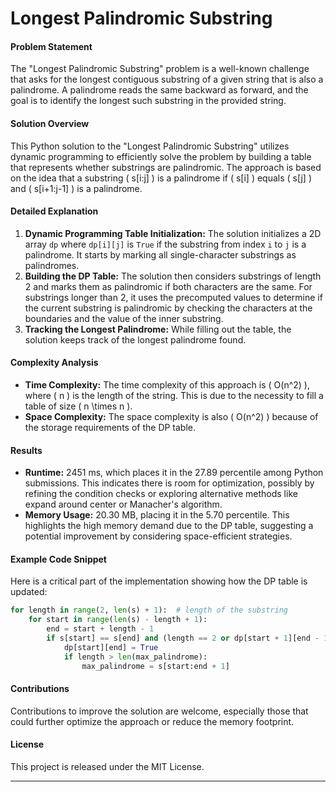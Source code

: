 # Longest Palindromic Substring

#### Problem Statement
The "Longest Palindromic Substring" problem is a well-known challenge that asks for the longest contiguous substring of a given string that is also a palindrome. A palindrome reads the same backward as forward, and the goal is to identify the longest such substring in the provided string.

#### Solution Overview
This Python solution to the "Longest Palindromic Substring" utilizes dynamic programming to efficiently solve the problem by building a table that represents whether substrings are palindromic. The approach is based on the idea that a substring \( s[i:j] \) is a palindrome if \( s[i] \) equals \( s[j] \) and \( s[i+1:j-1] \) is a palindrome.

#### Detailed Explanation
1. **Dynamic Programming Table Initialization:** The solution initializes a 2D array `dp` where `dp[i][j]` is `True` if the substring from index `i` to `j` is a palindrome. It starts by marking all single-character substrings as palindromes.
2. **Building the DP Table:** The solution then considers substrings of length 2 and marks them as palindromic if both characters are the same. For substrings longer than 2, it uses the precomputed values to determine if the current substring is palindromic by checking the characters at the boundaries and the value of the inner substring.
3. **Tracking the Longest Palindrome:** While filling out the table, the solution keeps track of the longest palindrome found.

#### Complexity Analysis
- **Time Complexity:** The time complexity of this approach is \( O(n^2) \), where \( n \) is the length of the string. This is due to the necessity to fill a table of size \( n \times n \).
- **Space Complexity:** The space complexity is also \( O(n^2) \) because of the storage requirements of the DP table.

#### Results
- **Runtime:** 2451 ms, which places it in the 27.89 percentile among Python submissions. This indicates there is room for optimization, possibly by refining the condition checks or exploring alternative methods like expand around center or Manacher's algorithm.
- **Memory Usage:** 20.30 MB, placing it in the 5.70 percentile. This highlights the high memory demand due to the DP table, suggesting a potential improvement by considering space-efficient strategies.

#### Example Code Snippet
Here is a critical part of the implementation showing how the DP table is updated:
```python
for length in range(2, len(s) + 1):  # length of the substring
    for start in range(len(s) - length + 1):
        end = start + length - 1
        if s[start] == s[end] and (length == 2 or dp[start + 1][end - 1]):
            dp[start][end] = True
            if length > len(max_palindrome):
                max_palindrome = s[start:end + 1]
```

#### Contributions
Contributions to improve the solution are welcome, especially those that could further optimize the approach or reduce the memory footprint.

#### License
This project is released under the MIT License.

---
